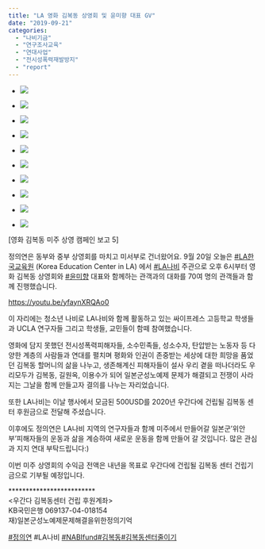 ```yaml
---
title: "LA 영화 김복동 상영회 및 윤미향 대표 GV"
date: "2019-09-21"
categories: 
  - "나비기금"
  - "연구조사교육"
  - "연대사업"
  - "전시성폭력재발방지"
  - "report"
---
```


- ![](http://womenandwar.net/kr/wp-content/uploads/2019/10/190919-LA-LA나비-상영회-1-1024x768.jpg)
    
- ![](http://womenandwar.net/kr/wp-content/uploads/2019/10/190919-LA-LA나비-상영회-2-768x1024.jpg)
    
- ![](http://womenandwar.net/kr/wp-content/uploads/2019/10/190919-LA-LA나비-상영회-3-1024x768.jpg)
    
- ![](http://womenandwar.net/kr/wp-content/uploads/2019/10/190919-LA-LA나비-상영회-4-1024x768.jpg)
    
- ![](http://womenandwar.net/kr/wp-content/uploads/2019/10/190919-LA-LA나비-상영회-5-768x1024.jpg)
    
- ![](http://womenandwar.net/kr/wp-content/uploads/2019/10/190919-LA-LA나비-상영회-6-1024x768.jpg)
    
- ![](http://womenandwar.net/kr/wp-content/uploads/2019/10/190919-LA-LA나비-상영회-7-1024x768.jpg)
    
- ![](http://womenandwar.net/kr/wp-content/uploads/2019/10/190919-LA-LA나비-상영회-8-1024x682.jpg)
    
- ![](http://womenandwar.net/kr/wp-content/uploads/2019/10/190919-LA-LA나비-상영회-9-1024x682.jpg)
    
- ![](http://womenandwar.net/kr/wp-content/uploads/2019/10/190919-LA-LA나비-상영회-10-1024x768.jpg)
    

\[영화 김복동 미주 상영 캠페인 보고 5\]

정의연은 동부와 중부 상영회를 마치고 미서부로 건너왔어요. 9월 20일 오늘은 [#LA한국교육원](https://www.facebook.com/hashtag/la%ED%95%9C%EA%B5%AD%EA%B5%90%EC%9C%A1%EC%9B%90?source=feed_text&epa=HASHTAG) (Korea Education Center in LA) 에서 [#LA나비](https://www.facebook.com/hashtag/la%EB%82%98%EB%B9%84?source=feed_text&epa=HASHTAG) 주관으로 오후 6시부터 영화 김복동 상영회와 [#윤미향](https://www.facebook.com/hashtag/%EC%9C%A4%EB%AF%B8%ED%96%A5?source=feed_text&epa=HASHTAG) 대표와 함께하는 관객과의 대화를 70여 명의 관객들과 함께 진행했습니다.

https://youtu.be/yfaynXRQAo0

이 자리에는 청소년 나비로 LA나비와 함께 활동하고 있는 싸이프레스 고등학교 학생들과 UCLA 연구자들 그리고 학생들, 교민들이 함떼 참여했습니다.

영화에 담지 못했던 전시성폭력피해자들, 소수민족들, 성소수자, 탄압받는 노동자 등 다양한 계층의 사람들과 연대를 펼치며 평화와 인권이 존중받는 세상에 대한 희망을 품었던 김복동 할머니의 삶을 나누고, 생존해계신 피해자들이 설사 우리 곁을 떠나더라도 우리모두가 김복동, 길원옥, 이용수가 되어 일본군성노예제 문제가 해결되고 전쟁이 사라지는 그날을 함께 만들고자 결의를 나누는 자리었습니다.

또한 LA나비는 이날 행사에서 모금된 500USD를 2020년 우간다에 건립될 김복동 센터 후원금으로 전달해 주셨습니다.

이후에도 정의연은 LA나비 지역의 연구자들과 함께 미주에서 만들어갈 일본군’위안부’피해자들의 운동과 삶을 계승하여 새로운 운동을 함께 만들어 갈 것입니다. 많은 관심과 지지 연대 부탁드립니다:)

이번 미주 상영회의 수익금 전액은 내년을 목표로 우간다에 건립될 김복동 센터 건립기금으로 기부될 예정입니다.

\*\*\*\*\*\*\*\*\*\*\*\*\*\*\*\*\*\*\*\*\*\*\*\*\*  
<우간다 김복동센터 건립 후원계좌>  
KB국민은행 069137-04-018154  
재)일본군성노예제문제해결을위한정의기억

[#정의연](https://www.facebook.com/hashtag/%EC%A0%95%EC%9D%98%EC%97%B0?source=feed_text&epa=HASHTAG) #LA나비 [#NABIfund](https://www.facebook.com/hashtag/nabifund?source=feed_text&epa=HASHTAG)[#김복동](https://www.facebook.com/hashtag/%EA%B9%80%EB%B3%B5%EB%8F%99?source=feed_text&epa=HASHTAG)[#김복동센터](https://www.facebook.com/hashtag/%EA%B9%80%EB%B3%B5%EB%8F%99%EC%84%BC%ED%84%B0?source=feed_text&epa=HASHTAG)[줄이기](https://www.facebook.com/womenandwar/videos/2484216831809467/#)
